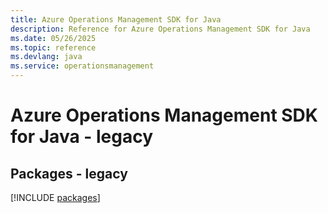 ```yaml
---
title: Azure Operations Management SDK for Java
description: Reference for Azure Operations Management SDK for Java
ms.date: 05/26/2025
ms.topic: reference
ms.devlang: java
ms.service: operationsmanagement
---
```

# Azure Operations Management SDK for Java - legacy
## Packages - legacy
[!INCLUDE [packages](operations-management-index.md)]